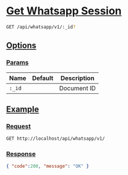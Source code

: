 # [Get Whatsapp Session]()

```bash
GET /api/whatsapp/v1/:_id?
```

## [Options]()

### [Params]()

Name | Default | Description
--- | --- | ---
`:_id` |  | Document ID

## [Example]()

### [Request]()

```bash
GET http://localhost/api/whatsapp/v1/
```

### [Response]()

```json
{ "code":200, "message": "OK" }
```